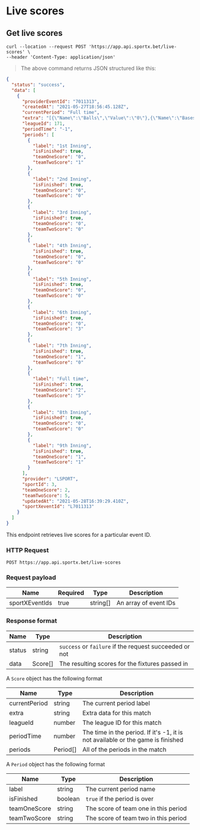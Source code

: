 # Live scores

## Get live scores

```shell
curl --location --request POST 'https://app.api.sportx.bet/live-scores' \
--header 'Content-Type: application/json'
```

> The above command returns JSON structured like this:

```json
{
  "status": "success",
  "data": [
    {
      "providerEventId": "7011313",
      "createdAt": "2021-05-27T18:56:45.128Z",
      "currentPeriod": "Full time",
      "extra": "[{\"Name\":\"Balls\",\"Value\":\"0\"},{\"Name\":\"Bases\",\"Value\":\"0/0/1\"},{\"Name\":\"Strikes\",\"Value\":\"0\"},{\"Name\":\"Outs\",\"Value\":\"3\"},{\"Name\":\"Turn\",\"Value\":\"1\"}]",
      "leagueId": 171,
      "periodTime": "-1",
      "periods": [
        {
          "label": "1st Inning",
          "isFinished": true,
          "teamOneScore": "0",
          "teamTwoScore": "1"
        },
        {
          "label": "2nd Inning",
          "isFinished": true,
          "teamOneScore": "0",
          "teamTwoScore": "0"
        },
        {
          "label": "3rd Inning",
          "isFinished": true,
          "teamOneScore": "0",
          "teamTwoScore": "0"
        },
        {
          "label": "4th Inning",
          "isFinished": true,
          "teamOneScore": "0",
          "teamTwoScore": "0"
        },
        {
          "label": "5th Inning",
          "isFinished": true,
          "teamOneScore": "0",
          "teamTwoScore": "0"
        },
        {
          "label": "6th Inning",
          "isFinished": true,
          "teamOneScore": "0",
          "teamTwoScore": "3"
        },
        {
          "label": "7th Inning",
          "isFinished": true,
          "teamOneScore": "1",
          "teamTwoScore": "0"
        },
        {
          "label": "Full time",
          "isFinished": true,
          "teamOneScore": "2",
          "teamTwoScore": "5"
        },
        {
          "label": "8th Inning",
          "isFinished": true,
          "teamOneScore": "0",
          "teamTwoScore": "0"
        },
        {
          "label": "9th Inning",
          "isFinished": true,
          "teamOneScore": "1",
          "teamTwoScore": "1"
        }
      ],
      "provider": "LSPORT",
      "sportId": 3,
      "teamOneScore": 2,
      "teamTwoScore": 5,
      "updatedAt": "2021-05-28T16:39:29.410Z",
      "sportXeventId": "L7011313"
    }
  ]
}
```

This endpoint retrieves live scores for a particular event ID.

### HTTP Request

`POST https://app.api.sportx.bet/live-scores`

### Request payload

| Name           | Required | Type     | Description           |
| -------------- | -------- | -------- | --------------------- |
| sportXEventIds | true     | string[] | An array of event IDs |

### Response format

| Name   | Type    | Description                                            |
| ------ | ------- | ------------------------------------------------------ |
| status | string  | `success` or `failure` if the request succeeded or not |
| data   | Score[] | The resulting scores for the fixtures passed in        |

A `Score` object has the following format

| Name          | Type     | Description                                                                     |
| ------------- | -------- | ------------------------------------------------------------------------------- |
| currentPeriod | string   | The current period label                                                        |
| extra         | string   | Extra data for this match                                                       |
| leagueId      | number   | The league ID for this match                                                    |
| periodTime    | number   | The time in the period. If it's -1, it is not available or the game is finished |
| periods       | Period[] | All of the periods in the match                                                 |

A `Period` object has the following format

| Name         | Type    | Description                          |
| ------------ | ------- | ------------------------------------ |
| label        | string  | The current period name              |
| isFinished   | boolean | `true` if the period is over         |
| teamOneScore | string  | The score of team one in this period |
| teamTwoScore | string  | The score of team two in this period |
